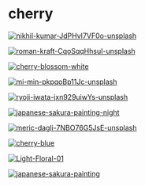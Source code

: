 # cherry

<a href="nikhil-kumar-JdPHvI7VF0o-unsplash.jpg"><img alt="nikhil-kumar-JdPHvI7VF0o-unsplash" src="nikhil-kumar-JdPHvI7VF0o-unsplash.jpg"></a>

<a href="roman-kraft-CqoSqqHhsuI-unsplash.jpg"><img alt="roman-kraft-CqoSqqHhsuI-unsplash" src="roman-kraft-CqoSqqHhsuI-unsplash.jpg"></a>

<a href="cherry-blossom-white.jpg"><img alt="cherry-blossom-white" src="cherry-blossom-white.jpg"></a>

<a href="mi-min-pkpqoBp11Jc-unsplash.jpg"><img alt="mi-min-pkpqoBp11Jc-unsplash" src="mi-min-pkpqoBp11Jc-unsplash.jpg"></a>

<a href="ryoji-iwata-jxn929uiwYs-unsplash.jpg"><img alt="ryoji-iwata-jxn929uiwYs-unsplash" src="ryoji-iwata-jxn929uiwYs-unsplash.jpg"></a>

<a href="japanese-sakura-painting-night.png"><img alt="japanese-sakura-painting-night" src="japanese-sakura-painting-night.png"></a>

<a href="meric-dagli-7NBO76G5JsE-unsplash.jpg"><img alt="meric-dagli-7NBO76G5JsE-unsplash" src="meric-dagli-7NBO76G5JsE-unsplash.jpg"></a>

<a href="cherry-blue.jpg"><img alt="cherry-blue" src="cherry-blue.jpg"></a>

<a href="Light-Floral-01.png"><img alt="Light-Floral-01" src="Light-Floral-01.png"></a>

<a href="japanese-sakura-painting.jpg"><img alt="japanese-sakura-painting" src="japanese-sakura-painting.jpg"></a>

